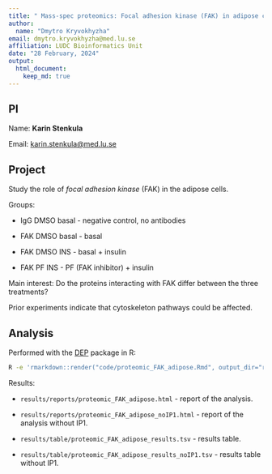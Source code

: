 ```yaml
---
title: " Mass-spec proteomics: Focal adhesion kinase (FAK) in adipose cells"
author:
  name: "Dmytro Kryvokhyzha"
email: dmytro.kryvokhyzha@med.lu.se
affiliation: LUDC Bioinformatics Unit
date: "28 February, 2024"
output:
  html_document:
    keep_md: true
---
```

  


## PI

Name: **Karin Stenkula**

Email: [karin.stenkula@med.lu.se](mailto:karin.stenkula@med.lu.se)

## Project

Study the role of *focal adhesion kinase* (FAK) in the adipose cells.

Groups:

  - IgG DMSO basal - negative control, no antibodies

  - FAK DMSO basal - basal
 
  - FAK DMSO INS - basal + insulin

  - FAK PF INS - PF (FAK inhibitor) + insulin

Main interest: Do the proteins interacting with FAK differ between the three treatments? 

Prior experiments indicate that cytoskeleton pathways could be affected.

## Analysis

Performed with the [DEP](https://bioconductor.org/packages/release/bioc/html/DEP.html) package in R:


```bash
R -e 'rmarkdown::render("code/proteomic_FAK_adipose.Rmd", output_dir="results/reports/")'
```

Results:

  - `results/reports/proteomic_FAK_adipose.html` - report of the analysis.
  
  - `results/reports/proteomic_FAK_adipose_noIP1.html` - report of the analysis without IP1.
  
  - `results/table/proteomic_FAK_adipose_results.tsv` - results table.
  
  - `results/table/proteomic_FAK_adipose_results_noIP1.tsv` - results table without IP1.
